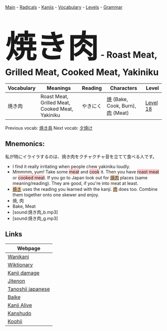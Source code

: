 <style> bigfont {font-size: 100px}</style>
[Main](../README.md) -
[Radicals](../radicals.md) -
[Kanjis](../kanjis.md) -
[Vocabulary](../vocabulary.md) -
[Levels](../levels.md) -
[Grammar](../grammar.md)
# <bigfont> 焼き肉</bigfont> - Roast Meat, Grilled Meat, Cooked Meat, Yakiniku 

| Vocabulary | Meanings | Reading | Characters | Level |
| --- | --- | --- | --- | --- |
| 焼き肉 | Roast Meat, Grilled Meat, Cooked Meat, Yakiniku | やきにく |  [焼](../kanjis/焼.md) (Bake, Cook, Burn), [肉](../kanjis/肉.md) (Meat) | [Level 18](../levels/wk_level18.md) |

Previous vocab: [焼き鳥](焼き鳥.md) Next vocab: [夕焼け](夕焼け.md) 

## Mnemonics:
私が特にイライラするのは、焼き肉をクチャクチャ音を立てて食べる人です。
* I find it really irritating when people chew yakiniku loudly.
* Mmmmm, yum! Take some <span style="background-color:#ffcccb"> meat</span> and <span style="background-color:#ffcccb"> cook</span> it. Then you have <span style="background-color:#ffcccb"> roast meat</span> or <span style="background-color:#ffcccb"> cooked meat</span>. If you go to Japan look out for <span style="background-color:#fed8b1"> [焼肉](https://jisho.org/search/焼肉)</span> places (same meaning/reading). They are good, if you're into meat at least.
* <span style="background-color:#fed8b1"> [焼き](https://jisho.org/search/焼き)</span> uses the reading you learned with the kanji. <span style="background-color:#fed8b1"> [肉](https://jisho.org/search/肉)</span> does too. Combine them together onto one skewer and enjoy.
* 焼, 肉
* Bake, Meat
* [sound:焼き肉_b.mp3]
* [sound:焼き肉_g.mp3]


## Links 

| Webpage |
| --- |
| [Wanikani          ](https://www.wanikani.com/kanji/焼き肉) |
| [Wiktionary        ](https://en.wiktionary.org/wiki/焼き肉) |
| [Kanji damage      ](http://www.kanjidamage.com/kanji/search?utf8=✓&q=焼き肉) |
| [Jitenon           ](https://jitenon.com/kanji/焼き肉) |
| [Tanoshii japanese ](https://www.tanoshiijapanese.com/dictionary/kanji.cfm?k=焼き肉) |
| [Baike             ](https://baike.baidu.com/item/焼き肉) |
| [Kanji Alive       ](https://app.kanjialive.com/焼き肉) |
| [Kanshudo          ](https://www.kanshudo.com/searchmn?q=焼き肉) |
| [Koohii            ](https://kanji.koohii.com/study/kanji/焼き肉) |
